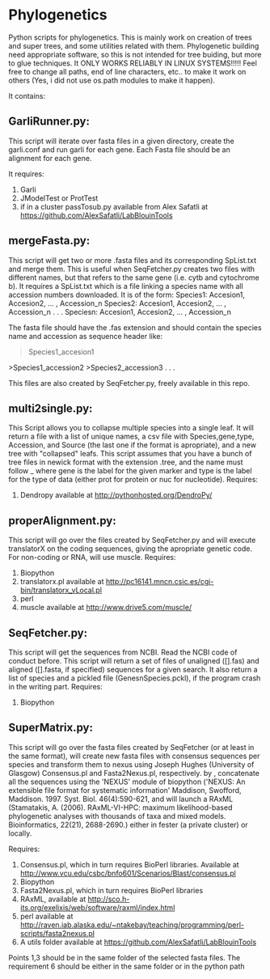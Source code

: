 Phylogenetics
=============

Python scripts for phylogenetics. This is mainly work on creation of trees and super trees, and some utilities related with them. Phylogenetic building need appropriate software, so this is not intended for tree buiding, but more to glue techniques. It ONLY WORKS RELIABLY IN LINUX SYSTEMS!!!!! Feel free to change all paths, end of line characters, etc.. to make it work on others (Yes, i did not use os.path modules to make it happen).

It contains:


GarliRunner.py:
--------------
  This script will iterate over fasta files in a given directory, create the garli.conf and run garli for each gene.
  Each Fasta file should be an alignment for each gene.
  
  It requires:
  1) Garli
  2) JModelTest or ProtTest
  3) if in a cluster passTosub.py available from Alex Safatli at https://github.com/AlexSafatli/LabBlouinTools


mergeFasta.py:
-------------
  This script will get two or more <prefix>.fasta files and its corresponding 
  <prefix>SpList.txt and merge them. This is useful when SeqFetcher.py creates 
  two files with different names, but that refers to the same gene (i.e. cytb and
  cytochrome b). It requires a <prefix>SpList.txt which is a file linking a species
  name with all accession numbers downloaded. It is of the form:
     Species1: Accesion1, Accesion2, ... , Accession_n
     Species2: Accesion1, Accesion2, ... , Accession_n
     .
     .
     .
     Speciesn: Accesion1, Accesion2, ... , Accession_n
     
  
  The fasta file should have the .fas extension and should contain the species name 
  and accession as sequence header like:
  >Species1_accesion1
  <SEQUENCE BIT>
  >Species1_accession2
  <SEQUENCE BIT>
  >Species2_accession3
  <SEQUENCE BIT>
  .
  .
  .
  
  This files are also created by SeqFetcher.py, freely available in this repo.


multi2single.py:
---------------
  This Script allows you to collapse multiple species into a single leaf. It will
  return a file with a list of unique names, a csv file with Species,gene,type,
  Accession, and Source (the last one if the format is apropriate), and a new tree
  with "collapsed" leafs. This script assumes that you have a bunch of tree files
  in newick format with the extension .tree, and the name must follow <gene>_<type>
  where gene is the label for the given marker and type is the label for the type of
  data (either prot for protein or nuc for nucleotide).
  Requires:
  1) Dendropy available at http://pythonhosted.org/DendroPy/
  

properAlignment.py:
------------------
  This script will go over the files created by SeqFetcher.py and will execute 
  translatorX on the coding sequences, giving the apropriate genetic code. For 
  non-coding or RNA, will use muscle.
  Requires:
  1) Biopython
  2) translatorx.pl available at http://pc16141.mncn.csic.es/cgi-bin/translatorx_vLocal.pl
  3) perl
  4) muscle available at http://www.drive5.com/muscle/


SeqFetcher.py:
-------------
  This script will get the sequences from NCBI. Read the NCBI code of conduct before.
  This script will return a set of files of unaligned ([].fas) and aligned ([].fasta,
  if specified) sequences for a given search. It also return a list of species and a
  pickled file (GenesnSpecies.pckl), if the program crash in the writing part.
  Requires:
  1) Biopython
  
  
SuperMatrix.py:
--------------
  This  script will go over the fasta files created by SeqFetcher (or at least in the same format),
  will create new fasta files with consensus sequences per species and transform them to nexus
  using Joseph Hughes (University of Glasgow) Consensus.pl and Fasta2Nexus.pl, respectively.
  by , concatenate all the sequences using the 'NEXUS' module of biopython ('NEXUS:
  An extensible file format for systematic information' Maddison, Swofford, Maddison. 1997. Syst. Biol.
  46(4):590-621, and will launch a RAxML (Stamatakis, A. (2006). RAxML-VI-HPC: maximum likelihood-based 
  phylogenetic analyses with thousands of taxa and mixed models. Bioinformatics, 22(21), 2688-2690.)
  either in fester (a private cluster) or locally.
  
  Requires:
  1) Consensus.pl, which in turn requires BioPerl libraries. Available at           
     http://www.vcu.edu/csbc/bnfo601/Scenarios/Blast/consensus.pl
  2) Biopython
  3) Fasta2Nexus.pl, which in turn requires BioPerl libraries
  4) RAxML, available at http://sco.h-its.org/exelixis/web/software/raxml/index.html
  5) perl available at http://raven.iab.alaska.edu/~ntakebay/teaching/programming/perl-scripts/fasta2nexus.pl
  6) A utils folder available at https://github.com/AlexSafatli/LabBlouinTools
  
  Points 1,3 should be in the same folder of the selected fasta files. The requirement 6 should be either in the same     folder or in the python path
